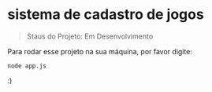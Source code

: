 <h1>sistema de cadastro de jogos</h1>

> Staus do Projeto: Em Desenvolvimento

Para rodar esse projeto na sua máquina, por favor digite: 

```
node app.js
```
:)